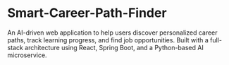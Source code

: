 # Smart-Career-Path-Finder
An AI-driven web application to help users discover personalized career paths, track learning progress, and find job opportunities. Built with a full-stack architecture using React, Spring Boot, and a Python-based AI microservice.
